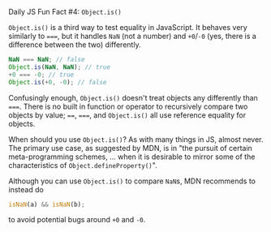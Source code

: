 Daily JS Fun Fact #4: `Object.is()`

`Object.is()` is a third way to test equality in JavaScript. It behaves very similarly to `===`, but it handles `NaN` (not a number) and `+0`/`-0` (yes, there is a difference between the two) differently.

```js
NaN === NaN; // false
Object.is(NaN, NaN); // true
+0 === -0; // true
Object.is(+0, -0); // false
```

Confusingly enough, `Object.is()` doesn't treat objects any differently than `===`. There is no built in function or operator to recursively compare two objects by value; `==`, `===`, and `Object.is()` all use reference equality for objects.

When should you use `Object.is()`? As with many things in JS, almost never. The primary use case, as suggested by MDN, is in "the pursuit of certain meta-programming schemes, ... when it is desirable to mirror some of the characteristics of `Object.defineProperty()`".

Although you can use `Object.is()` to compare `NaN`s, MDN recommends to instead do

```js
isNaN(a) && isNaN(b);
```

to avoid potential bugs around `+0` and `-0`.
